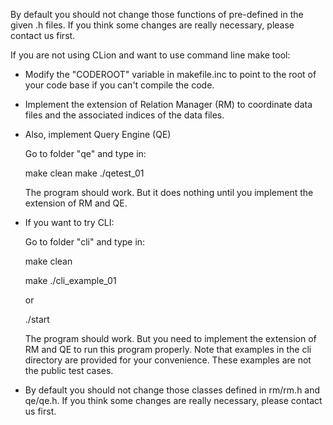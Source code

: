 By default you should not change those functions of pre-defined in the given .h files.
If you think some changes are really necessary, please contact us first.

If you are not using CLion and want to use command line make tool:

 - Modify the "CODEROOT" variable in makefile.inc to point to the root
  of your code base if you can't compile the code.
 

- Implement the extension of Relation Manager (RM) to coordinate data files and the associated indices of the data files.

- Also, implement Query Engine (QE)


   Go to folder "qe" and type in:

    make clean
    make
    ./qetest_01

   The program should work. But it does nothing until you implement the extension of RM and QE.

- If you want to try CLI:

   Go to folder "cli" and type in:
   
   make clean

   make
   ./cli_example_01
   
   or
   
   ./start
   
   The program should work. But you need to implement the extension of RM and QE to run this program properly. Note that examples in the cli directory are provided for your convenience. These examples are not the public test cases.


- By default you should not change those classes defined in rm/rm.h and qe/qe.h. If you think some changes are really necessary, please contact us first.


